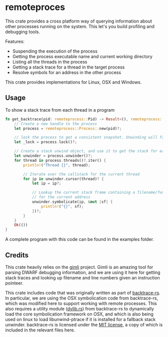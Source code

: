 remoteproces
=====

This crate provides a cross platform way of querying information about other processes running on
the system. This let's you build profiling and debugging tools.

Features:

- Suspending the execution of the process
- Getting the process executable name and current working directory
- Listing all the threads in the process
- Getting a stack trace for a thread in the target process
- Resolve symbols for an address in the other process

This crate provides implementations for Linux, OSX and Windows.

## Usage

To show a stack trace from each thread in a program

```rust
fn get_backtrace(pid: remoteprocess::Pid) -> Result<(), remoteprocess::Error> {
    // Create a new handle to the process
    let process = remoteprocess::Process::new(pid)?;

    // lock the process to get a consistent snapshot. Unwinding will fail otherwise
    let _lock = process.lock()?;

    // Create a stack unwind object, and use it to get the stack for each thread
    let unwinder = process.unwinder()?;
    for thread in process.threads()?.iter() {
        println!("Thread {}", thread);

        // Iterate over the callstack for the current thread
        for ip in unwinder.cursor(thread)? {
            let ip = ip?;

            // Lookup the current stack frame containing a filename/function/linenumber etc
            // for the current address
            unwinder.symbolicate(ip, &mut |sf| {
                println!("{}", sf);
            })?;
        }
    }
    Ok(())
}
```

A complete program with this code can be found in the examples folder.

## Credits

This crate heavily relies on the [gimli](https://github.com/gimli-rs/gimli) project. Gimli is an
amazing tool for parsing DWARF debugging information, and we are using it here for getting
stack traces and looking up filename and line numbers given an instruction pointeer.

This crate includes code that was originally written as part of
[backtrace-rs](https://github.com/alexcrichton/backtrace-rs). In particular, we are using the OSX
symbolication code from backtrace-rs, which was modified here to support working with remote processes. This also requires a utility module ([dylib.rs](https://github.com/alexcrichton/backtrace-rs/blob/master/src/dylib.rs)) from
backtrace-rs to dynamically load the core symbolication framework on OSX, and which is also being
used on linux to load libunwind-ptrace if it is installed for a fallback stack unwinder. backtrace-rs is licensed under the [MIT license](https://opensource.org/licenses/MIT), a copy of which is included in the relevant files here.
